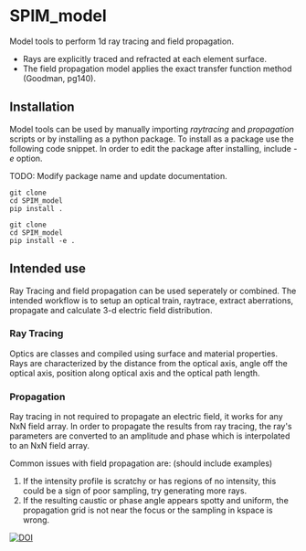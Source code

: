 # SPIM_model
Model tools to perform 1d ray tracing and field propagation.
- Rays are explicitly traced and refracted at each element surface.
- The field propagation model applies the exact transfer function method (Goodman, pg140).

## Installation
Model tools can be used by manually importing *raytracing* and *propagation* scripts or by installing as a python package.
To install as a package use the following code snippet. In order to edit the package after installing, include *-e* option.

TODO: Modify package name and update documentation.
```
git clone
cd SPIM_model
pip install .
```
```
git clone
cd SPIM_model
pip install -e .
```
## Intended use
Ray Tracing and field propagation can be used seperately or combined. The intended workflow is to setup an optical train, raytrace, extract aberrations, propagate and calculate 3-d electric field distribution.

### Ray Tracing
Optics are classes and compiled using surface and material properties. Rays are characterized by the distance from the optical axis, angle off the optical axis, position along optical axis and the optical path length.

### Propagation
Ray tracing in not required to propagate an electric field, it works for any NxN field array. In order to propagate the results from ray tracing, the ray's parameters are converted to an amplitude and phase which is interpolated to an NxN field array.

Common issues with field propagation are: (should include examples)
1. If the intensity profile is scratchy or has regions of no intensity, this could be a sign of poor sampling, try generating more rays.
2. If the resulting caustic or phase angle appears spotty and uniform, the propagation grid is not near the focus or the sampling in kspace is wrong.


[![DOI](https://zenodo.org/badge/DOI/10.5281/zenodo.12752313.svg)](https://doi.org/10.5281/zenodo.12752313)
